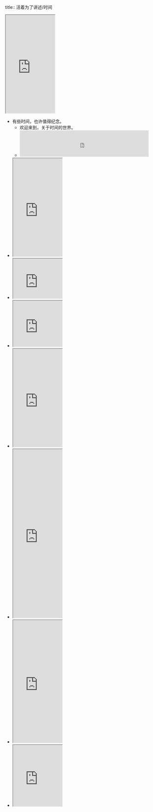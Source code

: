 title:: 活着为了讲述/时间
<iframe src="https://httishere.gitee.io/notion/colorful-svg-time_w.html" width="160"height="320"></iframe>

- 有些时间，也许值得纪念。
	- 欢迎来到，关于时间的世界。
	- <iframe frameborder="no" border="0" marginwidth="0" marginheight="0" width=420 height=86 src="https://music.163.com/outchain/player?type=2&id=1469825716&auto=1&height=66"></iframe>
- <iframe src="https://httishere.gitee.io/notion/new/calendar.html" width="160"height="320"></iframe>
- <iframe src="https://httishere.gitee.io/notion/progress.html?sw=1" width="160"height="130"></iframe>
- <iframe src="https://httishere.gitee.io/notion/new/personal-progress.html?b=2000/01/20&n=myoursh&m=" width="160"height="150"></iframe>
- <iframe src="https://httishere.gitee.io/notion/days-matter.html?day=2022/12/24&name=考研" width="160"height="320"></iframe>
- <iframe src="https://httishere.gitee.io/notion/days-matter2.html?day=2022/12/24&name=考研" width="160"height="550"></iframe>
- <iframe src="https://httishere.gitee.io/notion/new/mul-days-matter.html?msg=考研-2022/12/24,生日-2022/10/11,报名-2022/10/05,报名结束-2022/10/25&created=2022/8/23" width="160"height="400"></iframe>
- <iframe src="https://httishere.gitee.io/notion/new/year-block.html?sw=1" width="160"height="200"></iframe>
